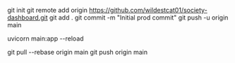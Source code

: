 git init
git remote add origin https://github.com/wildestcat01/society-dashboard.git
git add .
git commit -m "Initial prod commit"
git push -u origin main


uvicorn main:app --reload 

git pull --rebase origin main
git push origin main